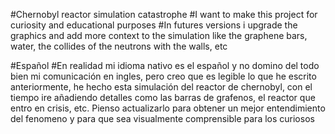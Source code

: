 #Chernobyl reactor simulation catastrophe
#I want to make this project for curiosity and educational purposes
#In futures versions i upgrade the graphics and add more context to the simulation like the graphene bars, water, the collides of the neutrons with the walls, etc

#Español
#En realidad mi idioma nativo es el español y no domino del todo bien mi comunicación en ingles, pero creo que es legible lo que he escrito anteriormente, he hecho esta simulación del reactor de chernobyl, con el tiempo ire añadiendo detalles como las barras de grafenos, el reactor que entro en crisis, etc. Pienso actualizarlo para obtener un mejor entendimiento del fenomeno y para que sea visualmente comprensible para los curiosos
